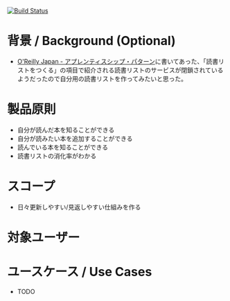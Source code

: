 [![Build Status](https://travis-ci.org/kimihito/bookshelf.svg?branch=master)](https://travis-ci.org/kimihito/bookshelf)

# 背景 / Background (Optional)

- [O'Reilly Japan - アプレンティスシップ・パターン](https://www.oreilly.co.jp/books/9784873114606/)に書いてあった、「読書リストをつくる」の項目で紹介される読書リストのサービスが閉鎖されているようだったので自分用の読書リストを作ってみたいと思った。

# 製品原則

- 自分が読んだ本を知ることができる
- 自分が読みたい本を追加することができる
- 読んでいる本を知ることができる
- 読書リストの消化率がわかる

# スコープ

- 日々更新しやすい/見返しやすい仕組みを作る

# 対象ユーザー

# ユースケース / Use Cases

- TODO
